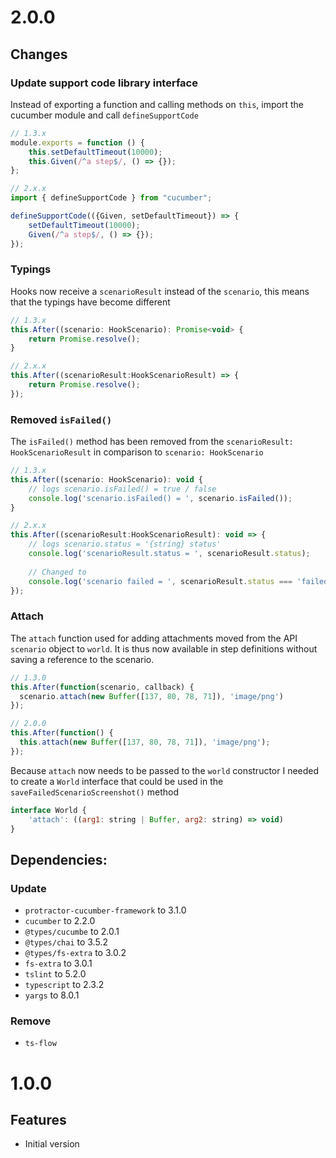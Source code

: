 <a name="2.0.0"></a>
# 2.0.0

## Changes

### Update support code library interface
Instead of exporting a function and calling methods on `this`, import the cucumber module and call `defineSupportCode`

```javascript
// 1.3.x
module.exports = function () {
    this.setDefaultTimeout(10000);
    this.Given(/^a step$/, () => {});
};

// 2.x.x
import { defineSupportCode } from "cucumber";

defineSupportCode(({Given, setDefaultTimeout}) => {
    setDefaultTimeout(10000);
    Given(/^a step$/, () => {});
});
```

### Typings
Hooks now receive a `scenarioResult` instead of the `scenario`, this means that the typings have become different

```javascript
// 1.3.x
this.After((scenario: HookScenario): Promise<void> {
    return Promise.resolve();
}

// 2.x.x
this.After((scenarioResult:HookScenarioResult) => {
    return Promise.resolve();
});
```

### Removed `isFailed()`
The `isFailed()` method has been removed from the `scenarioResult: HookScenarioResult` in comparison to `scenario: HookScenario`
 
```javascript
// 1.3.x
this.After((scenario: HookScenario): void {
    // logs scenario.isFailed() = true / false
    console.log('scenario.isFailed() = ', scenario.isFailed());
}

// 2.x.x
this.After((scenarioResult:HookScenarioResult): void => {
    // logs scenario.status = '{string} status'
    console.log('scenarioResult.status = ', scenarioResult.status);
    
    // Changed to
    console.log('scenario failed = ', scenarioResult.status === 'failed');  
});
```

### Attach
The `attach` function used for adding attachments moved from the API `scenario` object to `world`. It is thus now available in step definitions without saving a reference to the scenario.

```javascript
// 1.3.0
this.After(function(scenario, callback) {
  scenario.attach(new Buffer([137, 80, 78, 71]), 'image/png')
});

// 2.0.0
this.After(function() {
  this.attach(new Buffer([137, 80, 78, 71]), 'image/png');
});
```

Because `attach` now needs to be passed to the `world` constructor I needed to create a `World` interface that could be used in the `saveFailedScenarioScreenshot()` method

```javascript
interface World {
    'attach': ((arg1: string | Buffer, arg2: string) => void)
}
```

## Dependencies:

### Update
- `protractor-cucumber-framework` to 3.1.0
- `cucumber` to 2.2.0
- `@types/cucumbe` to 2.0.1
- `@types/chai` to 3.5.2
- `@types/fs-extra` to 3.0.2
- `fs-extra` to 3.0.1
- `tslint` to 5.2.0
- `typescript` to 2.3.2
- `yargs` to 8.0.1

### Remove
- `ts-flow`



<a name="1.0.0"></a>
# 1.0.0

## Features

- Initial version